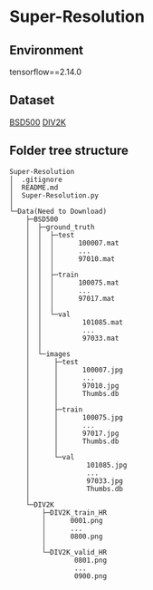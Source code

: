 # Super-Resolution
## Environment
tensorflow==2.14.0
## Dataset
[BSD500](https://www.kaggle.com/datasets/balraj98/berkeley-segmentation-dataset-500-bsds500/data)
[DIV2K](https://www.kaggle.com/datasets/joe1995/div2k-dataset/data)
##  Folder tree structure
```
Super-Resolution
│  .gitignore
│  README.md
│  Super-Resolution.py
│  
└─Data(Need to Download)
    ├─BSD500
    │  ├─ground_truth
    │  │  ├─test
    │  │  │      100007.mat
    │  │  │      ...
    │  │  │      97010.mat
    │  │  │      
    │  │  ├─train
    │  │  │      100075.mat
    │  │  │      ...
    │  │  │      97017.mat
    │  │  │      
    │  │  └─val
    │  │          101085.mat
    │  │          ...
    │  │          97033.mat
    │  │          
    │  └─images
    │      ├─test
    │      │      100007.jpg
    │      │      ...
    │      │      97010.jpg
    │      │      Thumbs.db
    │      │      
    │      ├─train
    │      │      100075.jpg
    │      │      ...
    │      │      97017.jpg
    │      │      Thumbs.db
    │      │      
    │      └─val
    │              101085.jpg
    │              ...
    │              97033.jpg
    │              Thumbs.db
    │              
    └─DIV2K
        ├─DIV2K_train_HR
        │      0001.png
        │      ...
        │      0800.png
        │      
        └─DIV2K_valid_HR
                0801.png
                ...
                0900.png
```
                

